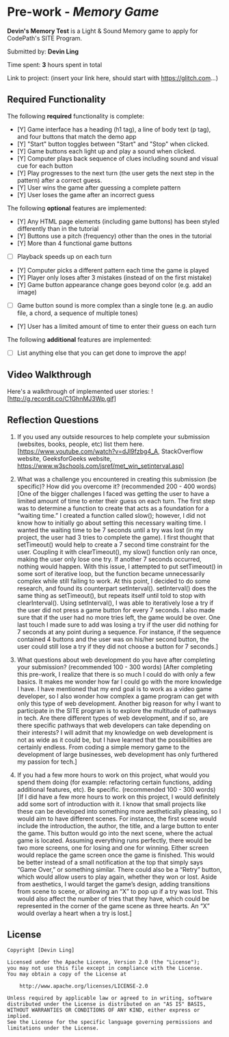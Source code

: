 # Pre-work - *Memory Game*

**Devin's Memory Test** is a Light & Sound Memory game to apply for CodePath's SITE Program. 

Submitted by: **Devin Ling**

Time spent: **3** hours spent in total

Link to project: (insert your link here, should start with https://glitch.com...)

## Required Functionality

The following **required** functionality is complete:

* [Y] Game interface has a heading (h1 tag), a line of body text (p tag), and four buttons that match the demo app
* [Y] "Start" button toggles between "Start" and "Stop" when clicked. 
* [Y] Game buttons each light up and play a sound when clicked. 
* [Y] Computer plays back sequence of clues including sound and visual cue for each button
* [Y] Play progresses to the next turn (the user gets the next step in the pattern) after a correct guess. 
* [Y] User wins the game after guessing a complete pattern
* [Y] User loses the game after an incorrect guess

The following **optional** features are implemented:

* [Y] Any HTML page elements (including game buttons) has been styled differently than in the tutorial
* [Y] Buttons use a pitch (frequency) other than the ones in the tutorial
* [Y] More than 4 functional game buttons
* [ ] Playback speeds up on each turn
* [Y] Computer picks a different pattern each time the game is played
* [Y] Player only loses after 3 mistakes (instead of on the first mistake)
* [Y] Game button appearance change goes beyond color (e.g. add an image)
* [ ] Game button sound is more complex than a single tone (e.g. an audio file, a chord, a sequence of multiple tones)
* [Y] User has a limited amount of time to enter their guess on each turn

The following **additional** features are implemented:

- [ ] List anything else that you can get done to improve the app!

## Video Walkthrough

Here's a walkthrough of implemented user stories:
![http://g.recordit.co/C1GhnMJ3Wp.gif]


## Reflection Questions
1. If you used any outside resources to help complete your submission (websites, books, people, etc) list them here. 
[https://www.youtube.com/watch?v=dJl9fzbg4_A, StackOverflow website, GeeksforGeeks website, https://www.w3schools.com/jsref/met_win_setinterval.asp]

2. What was a challenge you encountered in creating this submission (be specific)? How did you overcome it? (recommended 200 - 400 words) 
[One of the bigger challenges I faced was getting the user to have a limited amount of time to enter their guess on each turn. The first step was to determine a function to create that acts as a 
foundation for a “waiting time.” I created a function called slow(); however, I did not know how to initially go about setting this necessary waiting time. I wanted the waiting time to be 7 seconds 
until a try was lost (in my project, the user had 3 tries to complete the game). I first thought that setTimeout() would help to create a 7 second time constraint for the user. Coupling it with 
clearTimeout(), my slow() function only ran once, making the user only lose one try. If another 7 seconds occurred, nothing would happen. With this issue, I attempted to put setTimeout() in some 
sort of iterative loop, but the function became unnecessarily complex while still failing to work. At this point, I decided to do some research, and found its counterpart setInterval(). setInterval() 
does the same thing as setTimeout(), but repeats itself until told to stop with clearInterval(). Using setInterval(), I was able to iteratively lose a try if the user did not press a game button for 
every 7 seconds. I also made sure that if the user had no more tries left, the game would be over. One last touch I made sure to add was losing a try if the user did nothing for 7 seconds at any 
point during a sequence. For instance, if the sequence contained 4 buttons and the user was on his/her second button, the user could still lose a try if they did not choose a button for 7 seconds.]

3. What questions about web development do you have after completing your submission? (recommended 100 - 300 words) 
[After completing this pre-work, I realize that there is so much I could do with only a few basics. It makes me wonder how far I could go with the more knowledge I have. I have mentioned that my 
end goal is to work as a video game developer, so I also wonder how complex a game program can get with only this type of web development. Another big reason for why I want to participate in the 
SITE program is to explore the multitude of pathways in tech. Are there different types of web development, and if so, are there specific pathways that web developers can take depending on their interests? 
I will admit that my knowledge on web development is not as wide as it could be, but I have learned that the possibilities are certainly endless. From coding a simple memory game to the development of 
large businesses, web development has only furthered my passion for tech.]

4. If you had a few more hours to work on this project, what would you spend them doing (for example: refactoring certain functions, adding additional features, etc). Be specific. (recommended 100 - 300 words) 
[If I did have a few more hours to work on this project, I would definitely add some sort of introduction with it. I know that small projects like these can be developed into something more aesthetically 
pleasing, so I would aim to have different scenes. For instance, the first scene would include the introduction, the author, the title, and a large button to enter the game. This button would go into the 
next scene, where the actual game is located. Assuming everything runs perfectly, there would be two more screens, one for losing and one for winning. Either screen would replace the game screen once the 
game is finished. This would be better instead of a small notification at the top that simply says “Game Over,” or something similar. There could also be a “Retry” button, which would allow users to play 
again, whether they won or lost. Aside from aesthetics, I would target the game’s design, adding transitions from scene to scene, or allowing an “X” to pop up if a try was lost. This would also affect the 
number of tries that they have, which could be represented in the corner of the game scene as three hearts. An “X” would overlay a heart when a try is lost.]



## License

    Copyright [Devin Ling]

    Licensed under the Apache License, Version 2.0 (the "License");
    you may not use this file except in compliance with the License.
    You may obtain a copy of the License at

        http://www.apache.org/licenses/LICENSE-2.0

    Unless required by applicable law or agreed to in writing, software
    distributed under the License is distributed on an "AS IS" BASIS,
    WITHOUT WARRANTIES OR CONDITIONS OF ANY KIND, either express or implied.
    See the License for the specific language governing permissions and
    limitations under the License.
